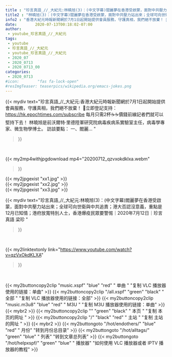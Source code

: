 ```yaml
---
title : "珍言真語_//_大紀元:林曉旭(3)：(中文字幕)閻麗夢在香港受啟蒙，面對中共壓力站出來；全球可向世衛與中共追責；港大否認沒意義，重點是12月已知情；港府放寬特別人士，香港爆疫民眾要警惕｜2020年7月12日｜珍言真語 梁珍 "
title2 : "林曉旭(3)：(中文字幕)閻麗夢在香港受啟蒙，面對中共壓力站出來；全球可向世衛與中共追責；港大否認沒意義，重點是12月已知情；港府放寬特別人士，香港爆疫民眾要警惕｜2020年7月12日｜珍言真語 梁珍 "
info2 : "香港大紀元時報新聞網於7月1日起開始提供會員服務，守護真相，我們絕不放棄！ 💎立即登記支持：https://hk.epochtimes.com/subscribe 每月只需2杯☕☕價錢前線記者們就可以堅持下去！ 林曉旭是前沃爾特·里德陸軍研究院病毒疾病系實驗室主任，病毒學專家、微生物學博士。 訪談要點： 一、閻麗... "
date:        2020-07-13T00:18:02-07:00
author:
 - youtube_珍言真語_//_大紀元
tags:
 - youtube
 - 珍言真語_//_大紀元
 - youtube_珍言真語_//_大紀元
 - 2020_07
 - 2020_0713
 - 2020_0713_00
categories:
 - 2020_0713
#icon:        "fas fa-lock-open"
#resImgTeaser: teaserpics/wikipedia.org/emacs-jokes.png
---
```


{{< mydiv text="珍言真語_//_大紀元:香港大紀元時報新聞網於7月1日起開始提供會員服務，守護真相，我們絕不放棄！ 💎立即登記支持：https://hk.epochtimes.com/subscribe 每月只需2杯☕☕價錢前線記者們就可以堅持下去！ 林曉旭是前沃爾特·里德陸軍研究院病毒疾病系實驗室主任，病毒學專家、微生物學博士。 訪談要點： 一、閻麗... "
>}}
<br>


{{< my2mp4withjpgdownload mp4="20200712_qzvxokdklxa.webm"
>}}

{{< my2jpgexist "xx1.jpg" >}}<br>
{{< my2jpgexist "xx2.jpg" >}}<br>
{{< my2jpgexist "xx3.jpg" >}}<br>



{{< mydiv text="珍言真語_//_大紀元:林曉旭(3)：(中文字幕)閻麗夢在香港受啟蒙，面對中共壓力站出來；全球可向世衛與中共追責；港大否認沒意義，重點是12月已知情；港府放寬特別人士，香港爆疫民眾要警惕｜2020年7月12日｜珍言真語 梁珍 "
>}}
<br>

{{< my2linktextonly link="https://www.youtube.com/watch?v=qzVxOkdKLXA"
>}}


<br>

{{< my2buttoncopy2clip "music.xspf"        "blue"   "red"    " 单曲 "  "复制 VLC 播放器使用的链接：单曲" >}} {{< my2buttoncopy2clip "/all.xspf"         "green"  "black"  " 全部 "  "复制 VLC 播放器使用的链接：全部" >}} {{< my2buttoncopy2clip "music.m3u8"        "blue"   "red"    " M3U  "    "复制 M3U 播放器使用的链接：单曲" >}} {{< mybr2 >}} {{< my2buttoncopy2clip ""                  "green"  "black"  " 本页 "    "复制 本页的网址 " >}} {{< my2buttoncopy2clip "/"                 "black"  "red"    " 主站 "    "复制 主站的网址 " >}} {{< mybr2 >}} {{< my2buttongoto      "/hot/endothers/"   "blue"   "red"    " 月份"   "转到月份总目录" >}} {{< my2buttongoto      "/hot/alltags/"     "green"  "blue"   " 列表"   "转到文章总列表" >}} {{< my2buttongoto      "/hot/helpxspf/"    "green"  "blue"   " 播放器" "如何使用 VLC 播放器或者 IPTV 播放器的教程" >}} 
